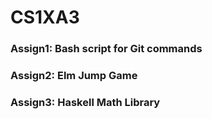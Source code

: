 # CS1XA3

### Assign1: Bash script for Git commands
### Assign2: Elm Jump Game
### Assign3: Haskell Math Library
